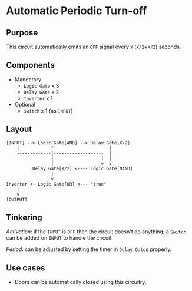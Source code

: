 # Automatic Periodic Turn-off

## Purpose

This circuit automatically emits an `OFF` signal every `X` (`X/2`+`X/2`) seconds.

## Components

 - Mandatory
   - `Logic Gate` x 3
   - `Delay Gate` x 2
   - `Inverter` x 1
 - Optional
   - `Switch` x 1 (as `INPUT`)

## Layout

```
[INPUT] --> Logic Gate[AND] --> Delay Gate[X/2] 
    |            ^                     |        
    -------------|-------------------  |        
                 |                  |  |        
                 |                  v  v        
          Delay Gate[X/2] <---- Logic Gate[NAND]
                 |                              
                 v                              
Inverter <- Logic Gate[OR] <--- "true"          
    |                                           
    v                                           
[OUTPUT]                                        
```

## Tinkering

*Activation*: if the `INPUT` is `OFF` then the circuit doesn't do anything; a `Switch` can be added on `INPUT` to handle the circuit.

*Period*: can be adjusted by setting the timer in `Delay Gate`s properly.

## Use cases

 - Doors can be automatically closed using this circuitry.